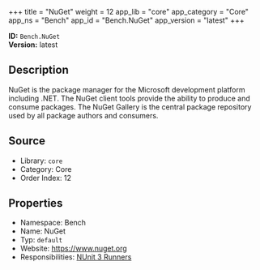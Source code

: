 ﻿+++
title = "NuGet"
weight = 12
app_lib = "core"
app_category = "Core"
app_ns = "Bench"
app_id = "Bench.NuGet"
app_version = "latest"
+++

**ID:** `Bench.NuGet`  
**Version:** latest  
<!--more-->

## Description
NuGet is the package manager for the Microsoft development platform including .NET.
The NuGet client tools provide the ability to produce and consume packages.
The NuGet Gallery is the central package repository used by all package authors and consumers.

## Source

* Library: `core`
* Category: Core
* Order Index: 12

## Properties

* Namespace: Bench
* Name: NuGet
* Typ: `default`
* Website: <https://www.nuget.org>
* Responsibilities: [NUnit 3 Runners](/app/Bench.NUnitRunners)

